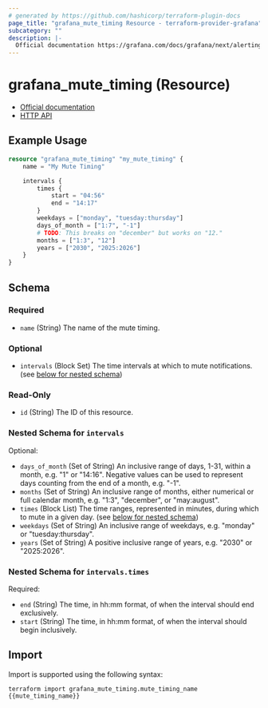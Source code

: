 ```yaml
---
# generated by https://github.com/hashicorp/terraform-plugin-docs
page_title: "grafana_mute_timing Resource - terraform-provider-grafana"
subcategory: ""
description: |-
  Official documentation https://grafana.com/docs/grafana/next/alerting/notifications/mute-timings/HTTP API https://grafana.com/docs/grafana/next/developers/http_api/alerting_provisioning/#mute-timings
---
```


# grafana_mute_timing (Resource)

* [Official documentation](https://grafana.com/docs/grafana/next/alerting/notifications/mute-timings/)
* [HTTP API](https://grafana.com/docs/grafana/next/developers/http_api/alerting_provisioning/#mute-timings)

## Example Usage

```terraform
resource "grafana_mute_timing" "my_mute_timing" {
    name = "My Mute Timing"

    intervals {
        times {
            start = "04:56"
            end = "14:17"
        }
        weekdays = ["monday", "tuesday:thursday"]
        days_of_month = ["1:7", "-1"]
        # TODO: This breaks on "december" but works on "12."
        months = ["1:3", "12"]
        years = ["2030", "2025:2026"]
    }
}
```

<!-- schema generated by tfplugindocs -->
## Schema

### Required

- `name` (String) The name of the mute timing.

### Optional

- `intervals` (Block Set) The time intervals at which to mute notifications. (see [below for nested schema](#nestedblock--intervals))

### Read-Only

- `id` (String) The ID of this resource.

<a id="nestedblock--intervals"></a>
### Nested Schema for `intervals`

Optional:

- `days_of_month` (Set of String) An inclusive range of days, 1-31, within a month, e.g. "1" or "14:16". Negative values can be used to represent days counting from the end of a month, e.g. "-1".
- `months` (Set of String) An inclusive range of months, either numerical or full calendar month, e.g. "1:3", "december", or "may:august".
- `times` (Block List) The time ranges, represented in minutes, during which to mute in a given day. (see [below for nested schema](#nestedblock--intervals--times))
- `weekdays` (Set of String) An inclusive range of weekdays, e.g. "monday" or "tuesday:thursday".
- `years` (Set of String) A positive inclusive range of years, e.g. "2030" or "2025:2026".

<a id="nestedblock--intervals--times"></a>
### Nested Schema for `intervals.times`

Required:

- `end` (String) The time, in hh:mm format, of when the interval should end exclusively.
- `start` (String) The time, in hh:mm format, of when the interval should begin inclusively.

## Import

Import is supported using the following syntax:

```shell
terraform import grafana_mute_timing.mute_timing_name {{mute_timing_name}}
```
